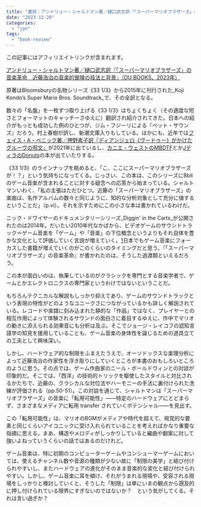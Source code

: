 ```yaml
---
title: "書評：アンドリュー・シャルトマン著／樋口武志訳『「スーパーマリオブラザーズ」の音楽革命　近藤浩治の音楽的冒険の技法と背景』（DU BOOKS、2023年）"
date: "2023-12-20"
categories: 
  - "jpn"
tags: 
  - "book-review"
---
```


この記事にはアフィリエイトリンクが含まれます。

[アンドリュー・シャルトマン著／樋口武志訳『「スーパーマリオブラザーズ」の音楽革命　近藤浩治の音楽的冒険の技法と背景』（DU BOOKS、2023年）](https://amzn.to/3HqjWHn)

原著はBloomsburyの名物シリーズ《33 1/3》から2015年に刊行された_Koji Kondo’s Super Mario Bros. Soundtrack_で、その全訳となる。

数々の「名盤」を一枚ずつ取り上げる《33 1/3》はちょくちょく（その適度な短さとフォーマットのキャッチーさゆえに）翻訳され紹介されてきた。日本への紹介がもっとも成功した例のひとつが、ジム・フジーリによる『ペット・サウンズ』だろう。村上春樹が訳し、新潮文庫入りもしている。ほかにも、近年では[フェイス・A・ペニック著／押野素子訳『ディアンジェロ《ヴードゥー》がかけたグルーヴの呪文』](https://amzn.to/4aAVpwX)が2021年に出ているし、[カニエ・ウェストのMBDTF](https://amzn.to/48gpPCw)とか[JディラのDonuts](https://amzn.to/4ao82Ln)の本が出ていたりする。

《33 1/3》のラインナップを眺めると、「こ、ここにスーパーマリオブラザーズが！？」という気持ちになってくる。じっさい、この本は、このシリーズに8bitのゲーム音楽が含まれることに対する疑念への応答から始まっている。シャルトマンいわく、「私の主張はただひとつ。近藤の「スーパーマリオブラザーズ」の楽曲は、名作アルバムの数々と同じように、知的な分析対象として充分に値するということだ」（p.vi）。それを示すためにこの小さな本は書かれているわけだ。

ニック・ドワイヤーのドキュメンタリーシリーズ_Diggin' in the Carts_が公開されたのは2014年。だいたい2010年代なかばから、ビデオゲームのサウンドトラック＝ゲーム音楽を「ゲーム」や「音楽」の下位概念というよりもそれ自体を豊かな文化として評価していく言説が増えていく。[1](#ea9d4d02-f0c7-4df5-bc3a-223debb0ada0)日本でもゲーム音楽にフォーカスした書籍が増えていくのがこのくらいのタイミングだと思う。『「スーパーマリオブラザーズ」の音楽革命』が書かれたのは、そうした過渡期といえるだろう。

この本が面白いのは、執筆しているのがクラシックを専門とする音楽学者で、ゲームとかエレクトロニクスの専門家というわけではないということだ。

もちろんテクニカルな解説もしっかり抑えてあり、ゲームのサウンドトラックという表現の特性がどのようなユニークさにつながっているかも詳しく解説されている。レコードや楽譜に刻み込まれた静的な「作品」ではなく、プレイヤーとの相互作用によって体験されるサウンドの面白さに着目するゆえに、作中でマリオの動きに添えられる効果音にも分析は及ぶ。そこでジョージ・レイコフの認知言語学の知見を援用していることも、ゲーム音楽の身体性を論じるための道具立ての工夫として興味深い。

しかし、ハードウェア的な制限をふまえたうえで、オーソドックスな楽理分析によって近藤浩治の作家性を浮き彫りにしていくところが本書のおもしろいところのように思う。その点では、ゲーム作曲家のニール・ボールドウィンとの対談が印象的だ。そこでは、「西洋」の技術的トリックを駆使したスタイルと対比されるかたちで、近藤の、クラシカルな対位法やハーモニーの手法に裏付けられた洗練が評価される（pp.50-51）。この対談を通じて、シャルトマンは「スーパーマリオブラザーズ」の音楽に「転用可能性」――特定のハードウェアにとどまらず、さまざまなメディアに転用 transfer されていくポテンシャル――を見出す。

この「転用可能性」は、マリオのBGMがメディアや時代を超えて、視覚的な要素と同じくらいアイコニックに受け入れられていることを考えればかなり重要な指摘に思える。まあ、構造やメロディがしっかりしていると編曲や翻案に対して強いよねっていうくらいの話ではあるのだけれど。

ゲーム音楽は、特に初期のコンピューターゲームやコンシューマーゲームにおいては、使えるチャンネル数や音源の種類が少ない故に「制限の美学」と結び付けられやすいし、またハードウェアの進化がそのまま音楽的な変化と結び付けられやすい。しかし、ゲーム音楽に耳を傾け、それがうまれる現場や、受容される現場をしっかりと検討していくと、そうした「制限」は単にいまの観点から遡及的に押し付けられている限界にすぎないのではないか？　という気がしてくる。それは言い過ぎか？
